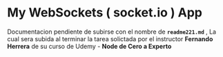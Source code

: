 # My WebSockets ( socket.io ) App

Documentacion pendiente de subirse con el nombre de **``readme221.md``** , La cual sera subida al terminar la tarea solictada por el instructor **Fernando Herrera** de su curso de Udemy - **Node de Cero a Experto** 


